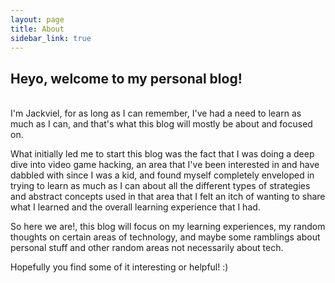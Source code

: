 ```yaml
---
layout: page
title: About
sidebar_link: true
---
```


## Heyo, welcome to my personal blog!
<br />
I'm Jackviel, for as long as I can remember, I've had a need to learn as much as I can, and that's what this blog
will mostly be about and focused on. 

What initially led me to start this blog was the fact that I was doing a deep dive into
video game hacking, an area that I've been interested in and have dabbled with since I was a kid, and found myself completely
enveloped in trying to learn as much as I can about all the different types of strategies and abstract concepts used in that area
that I felt an itch of wanting to share what I learned and the overall learning experience that I had.

So here we are!, this blog will focus on my learning experiences, my random thoughts on certain areas of technology, and maybe some
ramblings about personal stuff and other random areas not necessarily about tech.

Hopefully you find some of it interesting or helpful! :)
